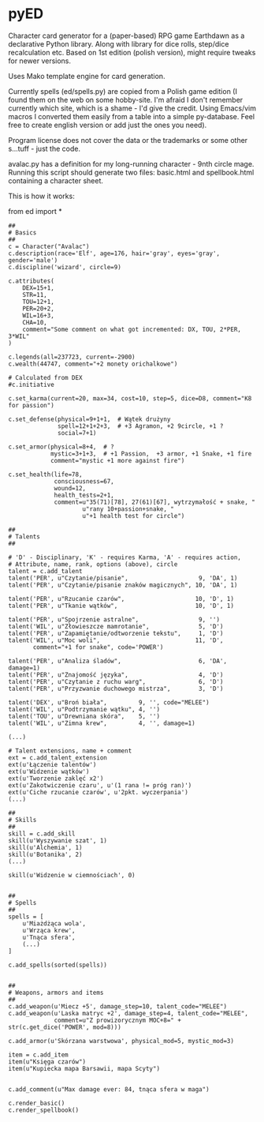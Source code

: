 pyED
====

Character card generator for a (paper-based) RPG game Earthdawn as a declarative Python library.
Along with library for dice rolls, step/dice recalculation etc.
Based on 1st edition (polish version), might require tweaks for newer versions.

Uses Mako template engine for card generation.

Currently spells (ed/spells.py) are copied from a Polish game edition (I found
them on the web on some hobby-site. I'm afraid I don't remember currently which
site, which is a shame - I'd give the credit. Using Emacs/vim macros I converted them
easily from a table into a simple py-database. Feel free to create english
version or add just the ones you need).

Program license does not cover the data or the trademarks or some other s...tuff - just the code.

avalac.py has a definition for my long-running character - 9nth circle mage. Running this script
should generate two files: basic.html and spellbook.html containing a character sheet.


This is how it works:

from ed import *

    ##
    # Basics
    ##
    c = Character("Avalac")
    c.description(race='Elf', age=176, hair='gray', eyes='gray', gender='male')
    c.discipline('wizard', circle=9)
    
    c.attributes(
        DEX=15+1,
        STR=11,
        TOU=12+1,
        PER=20+2,
        WIL=16+3,
        CHA=10,
        comment="Some comment on what got incremented: DX, TOU, 2*PER, 3*WIL"
    )
    
    c.legends(all=237723, current=-2900)
    c.wealth(44747, comment="+2 monety orichalkowe")
    
    # Calculated from DEX
    #c.initiative
    
    c.set_karma(current=20, max=34, cost=10, step=5, dice=D8, comment="K8 for passion")
    
    c.set_defense(physical=9+1+1,  # Wątek drużyny
                  spell=12+1+2+3,  # +3 Agramon, +2 9circle, +1 ?
                  social=7+1)
    
    c.set_armor(physical=8+4,  # ?
                mystic=3+1+3,  # +1 Passion,  +3 armor, +1 Snake, +1 fire
                comment="mystic +1 more against fire")
    
    c.set_health(life=78,
                 consciousness=67,
                 wound=12,
                 health_tests=2+1,
                 comment=u"35(71)[78], 27(61)[67], wytrzymałość + snake, "
                         u"rany 10+passion+snake, "
                         u"+1 health test for circle")
    
    ##
    # Talents
    ##
    
    # 'D' - Disciplinary, 'K' - requires Karma, 'A' - requires action,
    # Attribute, name, rank, options (above), circle
    talent = c.add_talent
    talent('PER', u"Czytanie/pisanie",                    9, 'DA', 1)
    talent('PER', u"Czytanie/pisanie znaków magicznych", 10, 'DA', 1)
    
    talent('PER', u"Rzucanie czarów",                    10, 'D', 1)
    talent('PER', u"Tkanie wątków",                      10, 'D', 1)
    
    talent('PER', u"Spojrzenie astralne",                 9, '')
    talent('WIL', u"Złowieszcze mamrotanie",              5, 'D')
    talent('PER', u"Zapamiętanie/odtworzenie tekstu",     1, 'D')
    talent('WIL', u"Moc woli",                           11, 'D',
           comment="+1 for snake", code='POWER')
    
    talent('PER', u"Analiza śladów",                      6, 'DA', damage=1)
    talent('PER', u"Znajomość języka",                    4, 'D')
    talent('PER', u"Czytanie z ruchu warg",               6, 'D')
    talent('PER', u"Przyzwanie duchowego mistrza",        3, 'D')
    
    talent('DEX', u"Broń biała",         9, '', code="MELEE")
    talent('WIL', u"Podtrzymanie wątku", 4, '')
    talent('TOU', u"Drewniana skóra",    5, '')
    talent('WIL', u"Zimna krew",         4, '', damage=1)
    
    (...)
    
    # Talent extensions, name + comment
    ext = c.add_talent_extension
    ext(u'Łączenie talentów')
    ext(u'Widzenie wątków')
    ext(u'Tworzenie zaklęć x2')
    ext(u'Zakotwiczenie czaru', u'(1 rana != próg ran)')
    ext(u'Ciche rzucanie czarów', u'2pkt. wyczerpania')
    (...)
    
    ##
    # Skills
    ##
    skill = c.add_skill
    skill(u'Wyszywanie szat', 1)
    skill(u'Alchemia', 1)
    skill(u'Botanika', 2)
    (...)
    
    skill(u'Widzenie w ciemnościach', 0)
     
    
    ##
    # Spells
    ##
    spells = [
        u'Miażdżąca wola',
        u'Wrząca krew',
        u'Tnąca sfera',
        (...)
    ]
    
    c.add_spells(sorted(spells))
    
    
    ##
    # Weapons, armors and items
    ##
    c.add_weapon(u'Miecz +5', damage_step=10, talent_code="MELEE")
    c.add_weapon(u'Laska matryc +2', damage_step=4, talent_code="MELEE",
                 comment=u"Z prowizorycznym MOC+8=" + str(c.get_dice('POWER', mod=8)))
    
    c.add_armor(u'Skórzana warstwowa', physical_mod=5, mystic_mod=3)
    
    item = c.add_item
    item(u"Księga czarów")
    item(u"Kupiecka mapa Barsawii, mapa Scyty")
    
    
    c.add_comment(u"Max damage ever: 84, tnąca sfera w maga")
    
    c.render_basic()
    c.render_spellbook()
  
